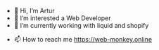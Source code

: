 - 👋 Hi, I’m Artur
- 👀 I’m interested a Web Developer
- 🌱 I’m currently working with liquid and shopify
<!--- 
- 💞️ I’m looking to collaborate on ...
--->
- 📫 How to reach me https://web-monkey.online

<!---
astratow/astratow is a ✨ special ✨ repository because its `README.md` (this file) appears on your GitHub profile.
You can click the Preview link to take a look at your changes.
--->
